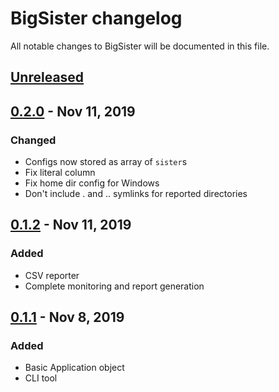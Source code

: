 # BigSister changelog

All notable changes to BigSister will be documented in this file.

## [Unreleased]

## [0.2.0] - Nov 11, 2019
### Changed
* Configs now stored as array of `sister`s
* Fix literal column
* Fix home dir config for Windows
* Don't include . and .. symlinks for reported directories

## [0.1.2] - Nov 11, 2019
### Added
* CSV reporter
* Complete monitoring and report generation

## [0.1.1] - Nov 8, 2019
### Added
* Basic Application object
* CLI tool

[Unreleased]: https://github.com/paulholden2/bigsister/compare/0.2.0...HEAD
[0.1.1]: https://github.com/paulholden2/bigsister/releases/tag/0.1.1
[0.1.2]: https://github.com/paulholden2/bigsister/releases/tag/0.1.2
[0.2.0]: https://github.com/paulholden2/bigsister/releases/tag/0.2.0
